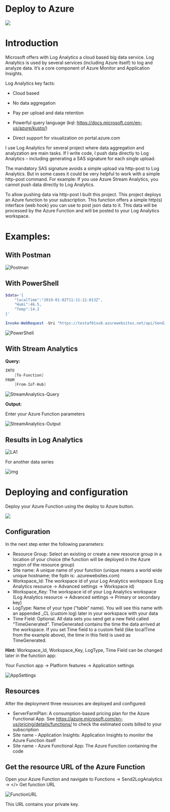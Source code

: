 # Deploy to Azure

 <a href="https://portal.azure.com/#create/Microsoft.Template/uri/https%3A%2F%2Fraw.githubusercontent.com%2FMarcelMeurer%2FFunctionApp-to-LogAnalytics%2Fmaster%2Ftemplate.json" target="_blank"><img src="http://azuredeploy.net/deploybutton.png"/></a>

# Introduction

Microsoft offers with Log Analytics a cloud based big data service. Log Analytics is used by several services (including Azure itself) to log and analyze data. It’s a core component of Azure Monitor and Application Insights.

Log Analytics key facts:

- Cloud based

- No data aggregation
- Pay per upload and data retention
- Powerful query language (kql: <https://docs.microsoft.com/en-us/azure/kusto/>)
- Direct support for visualization on portal.azure.com

I use Log Analytics for several project where data aggregation and analyzation are main tasks. If I write code, I push data directly to Log Analytics – including generating a SAS signature for each single upload.

The mandatory SAS signature avoids a simple upload via http-post to Log Analytics. But in some cases it could be very helpful to work with a simple http-post command. For example: If you use Azure Stream Analytics, you cannot push data directly to Log Analytics.

To allow pushing data via http-post I built this project. This project deploys an Azure function to your subscription. This function offers a simple http(s) interface (web hook) you can use to post json data to it. This data will be processed by the Azure Function and will be posted to your Log Analytics workspace.

# Examples:

## With Postman

![Postman](./images/Postman.png)

## With PowerShell

```powershell
$data='{
	"localTime":"2019-01-02T11:11:12.013Z",
	"Humi":46.5,
	"Temp":14.2
}'

Invoke-WebRequest -Uri "https://testaf01xx8.azurewebsites.net/api/Send2LogAnalytics?code=xje5aQIMzPxxxxxxxxxxxxxxxxxxxxxxxxxxxxxxxxxxxxxxxxxxx==" -Method POST -Body $data
```

![PowerShell](./images/PowerShell.png)

## With Stream Analytics

**Query:**

```c#
INTO
    [To-Function]
FROM
    [From-IoT-Hub]
```

![StreamAnalytics-Query](./images/StreamAnalytics-Query.png)

**Output:**

Enter your Azure Function parameters

![StreamAnalytics-Output](./images/StreamAnalytics-Output.png)

## Results in Log Analytics

![LA1](./images/LA1.png)

For another data series

![img](./images/LA2.png)

# Deploying and configuration

Deploy your Azure Function using the deploy to Azure button.

<a href="https://portal.azure.com/#create/Microsoft.Template/uri/https%3A%2F%2Fraw.githubusercontent.com%2FMarcelMeurer%2FFunctionApp-to-LogAnalytics%2Fmaster%2Ftemplate.json" target="_blank"><img src="http://azuredeploy.net/deploybutton.png"/></a>

## Configuration

 In the next step enter the following parameters:

- Resource Group:
  Select an existing or create a new resource group in a location of your choice (the function will be deployed in the Azure region of the resource group)
- Site name:
   A unique name of your function (unique means a world wide unique hostname; the fqdn is: <hostname>.azurewebsites.com)
- Workspace_Id:
  The workspace id of your Log Analytics workspace (Log Analytics resource -> Advanced settings -> Workspace id)
- Workspace_Key:
  The workspace id of your Log Analytics workspace (Log Analytics resource -> Advanced settings -> Primary or secondary key)
- LogType:
  Name of your type (“table” name). You will see this name with an appended _CL (custom log) later in your workspace with your data
- Time Field:
  Optional. All data sets you send get a new field called “TimeGenerated”. TimeGenerated contains the time the data arrived at the workspace. If you set Time field to a custom field (like localTime from the example above), the time in this field is used as TimeGenerated.

 

**Hint:** Workspace_Id, Workspace_Key, LogType, Time Field can be changed later in the function app:

Your Function app -> Platform features -> Application settings

![AppSettings](./images/AppSettings.png)

## Resources

After the deployment three resources are deployed and configured:

- ServerFarmPlan:
  A consumption-based pricing plan for the Azure Functional App. See <https://azure.microsoft.com/en-us/pricing/details/functions/> to check the estimated costs billed to your subscription
- Site name - Application Insights:
  Application Insights to monitor the Azure Function itself
- Site name - Azure Functional App:
  The Azure Function containing the code

## Get the resource URL of the Azure Function

Open your Azure Function and navigate to Functions -> Send2LogAnalytics -> </> Get function URL

![FunctionURL](./images/FunctionURL.png)

This URL contains your private key.
